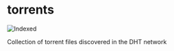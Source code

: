 torrents 
========
![Indexed](https://img.shields.io/badge/indexed-153192-blue)

Collection of torrent files discovered in the DHT network
